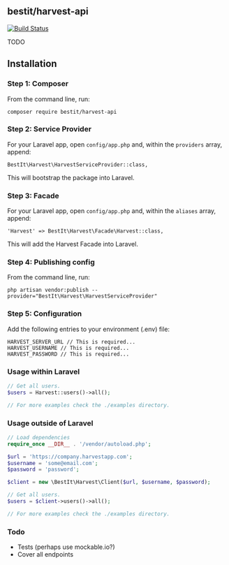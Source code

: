 ## bestit/harvest-api

[![Build Status](https://travis-ci.org/bestit/harvest-api.svg?branch=master)](https://travis-ci.org/bestit/harvest-api)

TODO

## Installation

### Step 1: Composer

From the command line, run:

```
composer require bestit/harvest-api
```

### Step 2: Service Provider

For your Laravel app, open `config/app.php` and, within the `providers` array, append:

```
BestIt\Harvest\HarvestServiceProvider::class,
```

This will bootstrap the package into Laravel.

### Step 3: Facade

For your Laravel app, open `config/app.php` and, within the `aliases` array, append:

```
'Harvest' => BestIt\Harvest\Facade\Harvest::class,
```

This will add the Harvest Facade into Laravel.

### Step 4: Publishing config

From the command line, run:

```
php artisan vendor:publish --provider="BestIt\Harvest\HarvestServiceProvider"
```

### Step 5: Configuration

Add the following entries to your environment (.env) file:

```
HARVEST_SERVER_URL // This is required...
HARVEST_USERNAME // This is required...
HARVEST_PASSWORD // This is required...
```

### Usage within Laravel

```php
// Get all users.
$users = Harvest::users()->all();

// For more examples check the ./examples directory.
```

### Usage outside of Laravel

```php
// Load dependencies
require_once __DIR__ . '/vendor/autoload.php';

$url = 'https://company.harvestapp.com';
$username = 'some@email.com';
$password = 'password';

$client = new \BestIt\Harvest\Client($url, $username, $password);

// Get all users.
$users = $client->users()->all();

// For more examples check the ./examples directory.
```

### Todo
- Tests (perhaps use mockable.io?)
- Cover all endpoints

